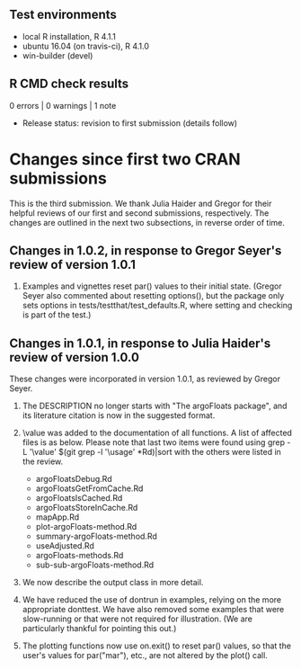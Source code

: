 ## Test environments
* local R installation, R 4.1.1
* ubuntu 16.04 (on travis-ci), R 4.1.0
* win-builder (devel)

## R CMD check results

0 errors | 0 warnings | 1 note

* Release status: revision to first submission (details follow)

# Changes since first two CRAN submissions

This is the third submission.  We thank Julia Haider and Gregor for their
helpful reviews of our first and second submissions, respectively. The changes
are outlined in the next two subsections, in reverse order of time.

## Changes in 1.0.2, in response to Gregor Seyer's review of version 1.0.1

1. Examples and vignettes reset par() values to their initial state. (Gregor
   Seyer also commented about resetting options(), but the package only sets
   options in tests/testthat/test_defaults.R, where setting and checking is
   part of the test.)

## Changes in 1.0.1, in response to Julia Haider's review of version 1.0.0

These changes were incorporated in version 1.0.1, as reviewed by Gregor Seyer.

1. The DESCRIPTION no longer starts with "The argoFloats package", and its
   literature citation is now in the suggested format.

2. \value was added to the documentation of all functions. A list of affected
   files is as below. Please note that last two items were found using
       grep -L '\\value' $(git grep -l '\\usage' *Rd)|sort
   with the others were listed in the review.
      * argoFloatsDebug.Rd
      * argoFloatsGetFromCache.Rd
      * argoFloatsIsCached.Rd
      * argoFloatsStoreInCache.Rd
      * mapApp.Rd
      * plot-argoFloats-method.Rd
      * summary-argoFloats-method.Rd
      * useAdjusted.Rd
      * argoFloats-methods.Rd
      * sub-sub-argoFloats-method.Rd

3. We now describe the output class in more detail.

4. We have reduced the use of dontrun in examples, relying on the more
   appropriate donttest.  We have also removed some examples that were
   slow-running or that were not required for illustration.  (We are
   particularly thankful for pointing this out.)

5. The plotting functions now use on.exit() to reset par() values, so that the
   user's values for par("mar"), etc., are not altered by the plot() call.



